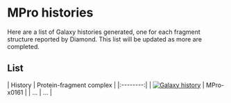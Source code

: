 # MPro histories

Here are a list of Galaxy histories generated, one for each fragment structure reported by Diamond. This list will be updated as more are completed.

## List
| History | Protein-fragment complex |
|:--------:|
| [![Galaxy history](https://img.shields.io/static/v1?label=history&message=view&color=blue)](https://usegalaxy.eu/u/timdudgeon/h/mpro-x0161) | MPro-x0161 |
| ... | ... |